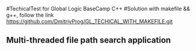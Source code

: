 #TechicalTest for Global Logic BaseCamp C++
#Solution with makefile && g++, follow the link https://github.com/DmitriyProg/GL_TECHICAL_WITH_MAKEFILE.git
## Multi-threaded file path search application
